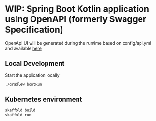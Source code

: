 # WIP: Spring Boot Kotlin application using OpenAPI (formerly Swagger Specification)

OpenApi UI will be generated during the runtime based on config/api.yml and available [here](http://localhost:8080/api/swagger-ui.html)

## Local Development

Start the application locally

```bash
./gradlew bootRun
```

## Kubernetes environment

```bash
skaffold build
skaffold run
```
